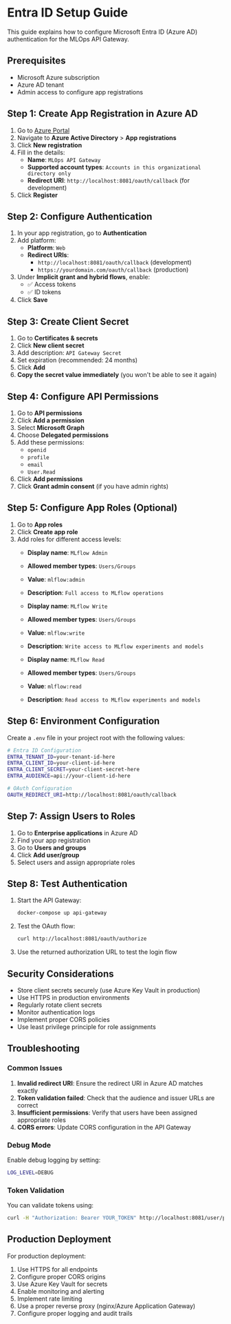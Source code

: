 # Entra ID Setup Guide

This guide explains how to configure Microsoft Entra ID (Azure AD) authentication for the MLOps API Gateway.

## Prerequisites

- Microsoft Azure subscription
- Azure AD tenant
- Admin access to configure app registrations

## Step 1: Create App Registration in Azure AD

1. Go to [Azure Portal](https://portal.azure.com)
2. Navigate to **Azure Active Directory** > **App registrations**
3. Click **New registration**
4. Fill in the details:
   - **Name**: `MLOps API Gateway`
   - **Supported account types**: `Accounts in this organizational directory only`
   - **Redirect URI**: `http://localhost:8081/oauth/callback` (for development)
5. Click **Register**

## Step 2: Configure Authentication

1. In your app registration, go to **Authentication**
2. Add platform:
   - **Platform**: `Web`
   - **Redirect URIs**: 
     - `http://localhost:8081/oauth/callback` (development)
     - `https://yourdomain.com/oauth/callback` (production)
3. Under **Implicit grant and hybrid flows**, enable:
   - ✅ Access tokens
   - ✅ ID tokens
4. Click **Save**

## Step 3: Create Client Secret

1. Go to **Certificates & secrets**
2. Click **New client secret**
3. Add description: `API Gateway Secret`
4. Set expiration (recommended: 24 months)
5. Click **Add**
6. **Copy the secret value immediately** (you won't be able to see it again)

## Step 4: Configure API Permissions

1. Go to **API permissions**
2. Click **Add a permission**
3. Select **Microsoft Graph**
4. Choose **Delegated permissions**
5. Add these permissions:
   - `openid`
   - `profile`
   - `email`
   - `User.Read`
6. Click **Add permissions**
7. Click **Grant admin consent** (if you have admin rights)

## Step 5: Configure App Roles (Optional)

1. Go to **App roles**
2. Click **Create app role**
3. Add roles for different access levels:
   - **Display name**: `MLflow Admin`
   - **Allowed member types**: `Users/Groups`
   - **Value**: `mlflow:admin`
   - **Description**: `Full access to MLflow operations`

   - **Display name**: `MLflow Write`
   - **Allowed member types**: `Users/Groups`
   - **Value**: `mlflow:write`
   - **Description**: `Write access to MLflow experiments and models`

   - **Display name**: `MLflow Read`
   - **Allowed member types**: `Users/Groups`
   - **Value**: `mlflow:read`
   - **Description**: `Read access to MLflow experiments and models`

## Step 6: Environment Configuration

Create a `.env` file in your project root with the following values:

```bash
# Entra ID Configuration
ENTRA_TENANT_ID=your-tenant-id-here
ENTRA_CLIENT_ID=your-client-id-here
ENTRA_CLIENT_SECRET=your-client-secret-here
ENTRA_AUDIENCE=api://your-client-id-here

# OAuth Configuration
OAUTH_REDIRECT_URI=http://localhost:8081/oauth/callback
```

## Step 7: Assign Users to Roles

1. Go to **Enterprise applications** in Azure AD
2. Find your app registration
3. Go to **Users and groups**
4. Click **Add user/group**
5. Select users and assign appropriate roles

## Step 8: Test Authentication

1. Start the API Gateway:
   ```bash
   docker-compose up api-gateway
   ```

2. Test the OAuth flow:
   ```bash
   curl http://localhost:8081/oauth/authorize
   ```

3. Use the returned authorization URL to test the login flow

## Security Considerations

- Store client secrets securely (use Azure Key Vault in production)
- Use HTTPS in production environments
- Regularly rotate client secrets
- Monitor authentication logs
- Implement proper CORS policies
- Use least privilege principle for role assignments

## Troubleshooting

### Common Issues

1. **Invalid redirect URI**: Ensure the redirect URI in Azure AD matches exactly
2. **Token validation failed**: Check that the audience and issuer URLs are correct
3. **Insufficient permissions**: Verify that users have been assigned appropriate roles
4. **CORS errors**: Update CORS configuration in the API Gateway

### Debug Mode

Enable debug logging by setting:
```bash
LOG_LEVEL=DEBUG
```

### Token Validation

You can validate tokens using:
```bash
curl -H "Authorization: Bearer YOUR_TOKEN" http://localhost:8081/user/profile
```

## Production Deployment

For production deployment:

1. Use HTTPS for all endpoints
2. Configure proper CORS origins
3. Use Azure Key Vault for secrets
4. Enable monitoring and alerting
5. Implement rate limiting
6. Use a proper reverse proxy (nginx/Azure Application Gateway)
7. Configure proper logging and audit trails

